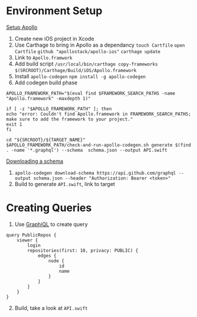 # Environment Setup

[Setup Apollo](http://dev.apollodata.com/ios/installation.html)
1. Create new iOS project in Xcode
2. Use Carthage to bring in Apollo as a dependancy
  `touch Cartfile`
  `open Cartfile`
  `github "apollostack/apollo-ios"`
  `carthage update`
3. Link to `Apollo.framwork`
4. Add build script
  `/usr/local/bin/carthage copy-frameworks`
  `$(SRCROOT)/Carthage/Build/iOS/Apollo.framework`
5. Install `apollo-codegen`
  `npm install -g apollo-codegen`
6. Add codegen build phase
  ```
  APOLLO_FRAMEWORK_PATH="$(eval find $FRAMEWORK_SEARCH_PATHS -name "Apollo.framework" -maxdepth 1)"

if [ -z "$APOLLO_FRAMEWORK_PATH" ]; then
  echo "error: Couldn't find Apollo.framework in FRAMEWORK_SEARCH_PATHS; make sure to add the framework to your project."
  exit 1
fi

cd "${SRCROOT}/${TARGET_NAME}"
$APOLLO_FRAMEWORK_PATH/check-and-run-apollo-codegen.sh generate $(find . -name '*.graphql') --schema  schema.json --output API.swift
  ```

[Downloading a schema](http://dev.apollodata.com/ios/downloading-schema.html)
1. `apollo-codegen download-schema https://api.github.com/graphql --output schema.json --header "Authorization: Bearer <token>"`
2. Build to generate `API.swift`, link to target

# Creating Queries
1. Use [GraphiQL](https://developer.github.com/early-access/graphql/explorer/) to create query
```
query PublicRepos {
    viewer {
        login
        repositories(first: 10, privacy: PUBLIC) {
            edges {
                node {
                    id
                    name
                }
            }
        }
    }
}
```
2. Build, take a look at `API.swift`
